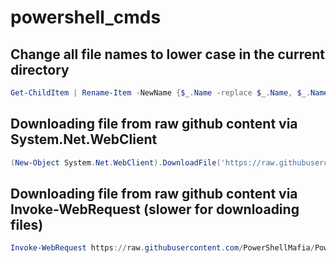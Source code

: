 # powershell_cmds

## Change all file names to lower case in the current directory

```Powershell
Get-ChildItem | Rename-Item -NewName {$_.Name -replace $_.Name, $_.Name.ToLower()}
```

## Downloading file from raw github content via System.Net.WebClient
```Powershell
(New-Object System.Net.WebClient).DownloadFile('https://raw.githubusercontent.com/PowerShellMafia/PowerSploit/dev/Recon/PowerView.ps1',"C:\Users\Public\Downloads\PowerView.ps1")
```

## Downloading file from raw github content via Invoke-WebRequest (slower for downloading files)

```Powershell
Invoke-WebRequest https://raw.githubusercontent.com/PowerShellMafia/PowerSploit/dev/Recon/PowerView.ps1 -OutFile PowerView.ps1
```
